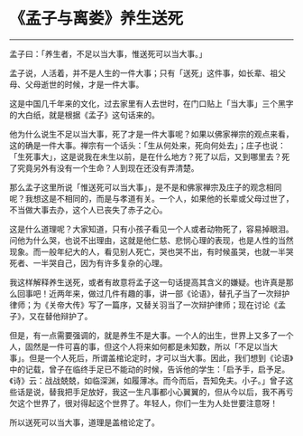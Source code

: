 # 《孟子与离娄》养生送死

------

孟子曰：「养生者，不足以当大事，惟送死可以当大事。」

孟子说，人活着，并不是人生的一件大事；只有「送死」这件事，如长辈、祖父母、父母逝世的时候，才是一件大事。

这是中国几千年来的文化，过去家里有人去世时，在门口贴上「当大事」三个黑字的大白纸，就是根据《孟子》这句话来的。

他为什么说生不足以当大事，死了才是一件大事呢？如果以佛家禅宗的观点来看，这的确是一件大事。禅宗有一个话头：「生从何处来，死向何处去」；庄子也说：「生死事大」，这是说我在未生以前，是在什么地方？死了以后，又到哪里去？死了究竟另外有没有一个生命？人到现在还没有弄清楚。

那么孟子这里所说「惟送死可以当大事」，是不是和佛家禅宗及庄子的观念相同呢？我想这是不相同的，而是与孝道有关。一个人，如果他的长辈或父母过世了，不当做大事去办，这个人已丧失了赤子之心。

这是什么道理呢？大家知道，只有小孩子看见一个人或者动物死了，容易掉眼泪。问他为什么哭，也说不出理由，这就是他仁慈、悲悯心理的表现，也是人性的当然现象。而一般年纪大的人，看见别人死亡，哭也哭不出，有时候虽哭，也就一半哭死者、一半哭自己，因为有许多复杂的心理。

我这样解释养生送死，或者有故意将孟子这一句话提高其含义的嫌疑。也许真是那么回事吧！近两年来，做过几件有趣的事，讲一部《论语》，替孔子当了一次辩护律师；为《关帝大传》写了一篇序，又替关羽当了一次辩护律师；现在讨论《孟子》，又在替他辩护了。

但是，有一点需要强调的，就是养生不是大事。一个人的出生，世界上又多了一个人，固然是一件可喜的事，但这个人将来如何都是未知数，所以「不足以当大事」。但是一个人死后，所谓盖棺论定时，才可以当大事。因此，我们想到《论语》中的记载，曾子在临终手足已不能动的时候，告诉他的学生：「启予手，启予足。《诗》云：战战兢兢，如临深渊，如履薄冰。而今而后，吾知免夫。小子。」曾子这些话是说，替我把手足放好，我这一生凡事都小心翼翼的，但从今以后，我不再亏欠这个世界了，很对得起这个世界了。年轻人，你们一生为人处世要注意呀！

所以送死可以当大事，道理是盖棺论定了。

